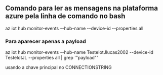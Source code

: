 ## Comando para ler as mensagens na plataforma azure pela linha de comando no bash

az iot hub monitor-events --hub-name <NomeDoSeuIoTHub> --device-id <DeviceId> --properties all

### Para aparecer apenas a payload
az iot hub monitor-events --hub-name TesteIotJlucas2002 --device-id TesteIotJL --properties all | grep '"payload"'

usando a chave principal no CONNECTIONSTRING 
